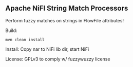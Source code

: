 Apache NiFI String Match Processors
------------------------

Perform fuzzy matches on strings in FlowFile attributes!

Build:
```
mvn clean install
```

Install: Copy nar to NiFi lib dir, start NiFi

License: GPLv3 to comply w/ fuzzywuzzy license